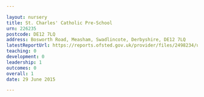 ```yaml
---

layout: nursery
title: St. Charles' Catholic Pre-School
urn: 226235
postcode: DE12 7LQ
address: Bosworth Road, Measham, Swadlincote, Derbyshire, DE12 7LQ
latestReportUrl: https://reports.ofsted.gov.uk/provider/files/2498234/urn/226235.pdf
teaching: 0
development: 0
leadership: 1
outcomes: 0
overall: 1
date: 29 June 2015

---
```


